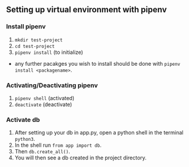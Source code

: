 ## Setting up virtual environment with pipenv

### Install pipenv

1. `mkdir test-project`
1. `cd test-project`
1. `pipenv install` (to initialize)

- any further pacakges you wish to install should be done with `pipenv install <packagename>`.

### Activating/Deactivating pipenv

1. `pipenv shell` (activated)
1. `deactivate` (deactivate)

### Activate db

1. After setting up your db in app.py, open a python shell in the terminal `python3`.
1. In the shell run `from app import db`.
1. Then `db.create_all()`.
1. You will then see a db created in the project directory.
